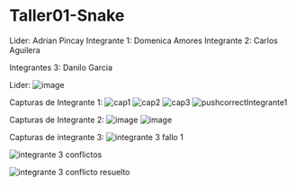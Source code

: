 # Taller01-Snake
Lider: Adrian Pincay
Integrante 1: Domenica Amores
Integrante 2: Carlos Aguilera

Integrantes 3: Danilo Garcia

Lider:
![image](https://github.com/user-attachments/assets/26b9614d-fd41-4f23-a034-57758933a0fb)

Capturas de Integrante 1:
![cap1](https://github.com/user-attachments/assets/a7efa58a-1269-4fc3-afb1-b1b792538629)
![cap2](https://github.com/user-attachments/assets/f90874f5-9865-4c5e-b16c-a8879867a2cb)
![cap3](https://github.com/user-attachments/assets/863566b3-6fa4-4101-99d2-eabd6fad0635)
![pushcorrectIntegrante1](https://github.com/user-attachments/assets/fcfddd1f-9261-4c1b-9ef5-9c63d183dc83)




Capturas de Integrante 2:
![image](https://github.com/user-attachments/assets/6a6dc348-309c-4643-97c4-910bc74df283)
![image](https://github.com/user-attachments/assets/5bc70169-d0c1-47f7-8294-5f06c15ad4b7)

Capturas de  integrante 3:
![integrante 3 fallo 1](https://github.com/user-attachments/assets/7d674bc2-3f9d-41ef-9ea3-a11309a53b39)

![integrante 3 conflictos](https://github.com/user-attachments/assets/d09f57d2-599e-4727-8d4c-e35fb8652a2f)

![integrante 3 conflicto resuelto](https://github.com/user-attachments/assets/39d7f1cc-650a-4513-ace3-0a7f1212e2ee)




